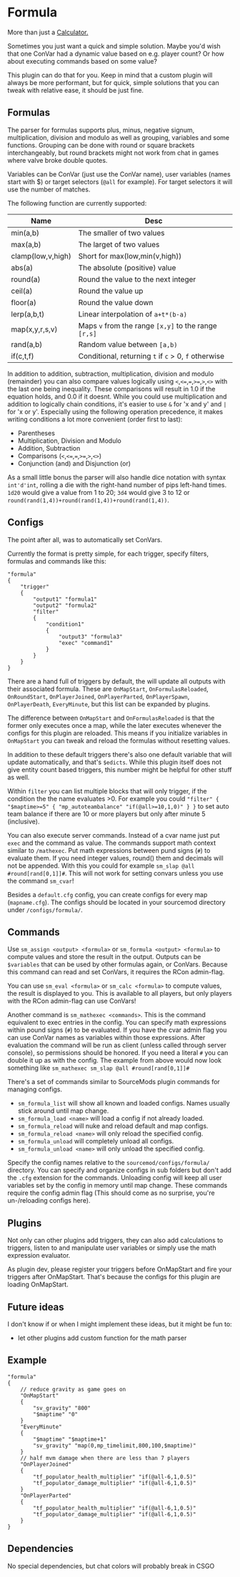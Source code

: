 # Formula
More than just a [Calculator.](https://forums.alliedmods.net/showthread.php?p=1271449)

Sometimes you just want a quick and simple solution. Maybe you'd wish that one ConVar had a dynamic 
value based on e.g. player count? Or how about executing commands based on some value?

This plugin can do that for you. Keep in mind that a custom plugin will always be more performant, but for quick, simple solutions that you can tweak with relative ease, it should be just fine.

## Formulas

The parser for formulas supports plus, minus, negative signum, multiplication, division and modulo as well as grouping, variables and some functions. Grouping can be done with round or square brackets interchangeably, but round brackets might not work from chat in games where valve broke double quotes.

Variables can be ConVar (just use the ConVar name), user variables (names start with $) or target selectors (`@all` for example). For target selectors it will use the number of matches.

The following function are currently supported:

| Name | Desc |
|-----|-----|
| min(a,b) | The smaller of two values |
| max(a,b) | The larget of two values |
| clamp(low,v,high) | Short for max(low,min(v,high)) |
| abs(a) | The absolute (positive) value |
| round(a) | Round the value to the next integer |
| ceil(a) | Round the value up |
| floor(a) | Round the value down |
| lerp(a,b,t) | Linear interpolation of `a+t*(b-a)` |
| map(x,y,r,s,v) | Maps `v` from the range `[x,y]` to the range `[r,s]` |
| rand(a,b) | Random value between `[a,b)` |
| if(c,t,f) | Conditional, returning `t` if `c` > 0, `f` otherwise |

In addition to addition, subtraction, multiplication, division and modulo (remainder) you can also compare values logically using `<`,`<=`,`=`,`>=`,`>`,`<>` with the last one being inequality. These comparisons will result in 1.0 if the equation holds, and 0.0 if it doesnt. While you could use multiplication and addition to logically chain conditions, it's easier to use `&` for 'x and y' and `|` for 'x or y'. Especially using the following operation precedence, it makes writing conditions a lot more convenient (order first to last):
- Parentheses
- Multiplication, Division and Modulo
- Addition, Subtraction
- Comparisons (`<`,`<=`,`=`,`>=`,`>`,`<>`)
- Conjunction (and) and Disjunction (or) 

As a small little bonus the parser will also handle dice notation with syntax `int'd'int`, rolling a die with the right-hand number of pips left-hand times. `1d20` would give a value from 1 to 20; `3d4` would give 3 to 12 or `round(rand(1,4))+round(rand(1,4))+round(rand(1,4))`.

## Configs

The point after all, was to automatically set ConVars.

Currently the format is pretty simple, for each trigger, specify filters, formulas and commands like this:
```
"formula"
{
	"trigger"
	{
		"output1" "formula1"
		"output2" "formula2"
		"filter"
		{
			"condition1"
			{
				"output3" "formula3"
				"exec" "command1"
			}
		}
	}
}
```
There are a hand full of triggers by default, the will update all outputs with their associated formula. These are `OnMapStart`, `OnFormulasReloaded`, `OnRoundStart`, `OnPlayerJoined`, `OnPlayerParted`, `OnPlayerSpawn`, `OnPlayerDeath`, `EveryMinute`, but this list can be expanded by plugins.

The difference between `OnMapStart` and `OnFormulasReloaded` is that the former only executes once a map, while the later executes whenever the configs for this plugin are reloaded. This means if you initialize variables in `OnMapStart` you can tweak and reload the formulas without resetting values.

In addition to these default triggers there's also one default variable that will update automatically, and that's `$edicts`. While this plugin itself does not give entity count based triggers, this number might be helpful for other stuff as well.

Within `filter` you can list multiple blocks that will only trigger, if the condition the the name evaluates &gt;0. For example you could `"filter" { "$maptime>=5" { "mp_autoteambalance" "if(@all>=10,1,0)" } }` to set auto team balance if there are 10 or more players but only after minute 5 (inclusive).

You can also execute server commands. Instead of a cvar name just put `exec` and the command as value. The commands support math context similar to `/mathexec`. Put math expressions between pund signs (`#`) to evaluate them. If you need integer values, round() them and decimals will not be appended. With this you could for example `sm_slap @all #round[rand[0,1]]#`. This will not work for setting convars unless you use the command `sm_cvar`!

Besides a `default.cfg` config, you can create configs for every map (`mapname.cfg`). The configs should be located in your sourcemod directory under `/configs/formula/`.

## Commands

Use `sm_assign <output> <formula>` or `sm_formula <output> <formula>` to compute values and store the result in the output.
Outputs can be `$variables` that can be used by other formulas again, or ConVars.
Because this command can read and set ConVars, it requires the RCon admin-flag.

You can use `sm_eval <formula>` or `sm_calc <formula>` to compute values, the result is displayed to you.
This is available to all players, but only players with the RCon admin-flag can use ConVars!

Another command is `sm_mathexec <commands>`. This is the command equivalent to exec entries in the config. You can specify math expressions within pound signs (`#`) to be evaluated. If you have the cvar admin flag you can use ConVar names as variables within those expressions. After evaluation the command will be run as client (unless called through server console), so permissions should be honored. If you need a literal `#` you can double it up as with the config. The example from above would now look something like `sm_mathexec sm_slap @all #round[rand[0,1]]#`

There's a set of commands similar to SourceMods plugin commands for managing configs.
- `sm_formula_list` will show all known and loaded configs. Names usually stick around until map change.
- `sm_formula_load <name>` will load a config if not already loaded.
- `sm_formula_reload` will nuke and reload default and map configs.
- `sm_formula_reload <name>` will only reload the specified config.
- `sm_formula_unload` will completely unload all configs.
- `sm_formula_unload <name>` will only unload the specified config.

Specify the config names relative to the `sourcemod/configs/formula/` directory. You can specify and organize configs in sub folders but don't add the `.cfg` extension for the commands. Unloading config will keep all user variables set by the config in memory until map change. These commands require the config admin flag (This should come as no surprise, you're un-/reloading configs here).

## Plugins

Not only can other plugins add triggers, they can also add calculations to triggers, listen to and manipulate user variables or simply use the math expression evaluator.

As plugin dev, please register your triggers before OnMapStart and fire your triggers after OnMapStart. That's because the configs for this plugin are loading OnMapStart.

## Future ideas

I don't know if or when I might implement these ideas, but it might be fun to:
- let other plugins add custom function for the math parser

## Example

```
"formula"
{
	// reduce gravity as game goes on
	"OnMapStart"
	{
		"sv_gravity" "800"
		"$maptime" "0"
	}
	"EveryMinute"
	{
		"$maptime" "$maptime+1"
		"sv_gravity" "map(0,mp_timelimit,800,100,$maptime)"
	}
	// half mvm damage when there are less than 7 players
	"OnPlayerJoined"
	{
		"tf_populator_health_multiplier" "if(@all-6,1,0.5)"
		"tf_populator_damage_multiplier" "if(@all-6,1,0.5)"
	}
	"OnPlayerParted"
	{
		"tf_populator_health_multiplier" "if(@all-6,1,0.5)"
		"tf_populator_damage_multiplier" "if(@all-6,1,0.5)"
	}
}
```

## Dependencies

No special dependencies, but chat colors will probably break in CSGO